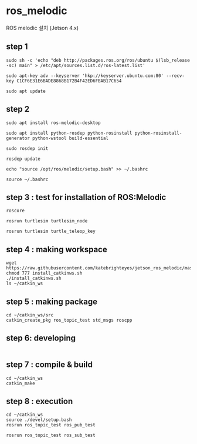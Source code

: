# ros_melodic

ROS melodic 설치 (Jetson 4.x)


## step 1
```
sudo sh -c 'echo "deb http://packages.ros.org/ros/ubuntu $(lsb_release -sc) main" > /etc/apt/sources.list.d/ros-latest.list'

sudo apt-key adv --keyserver 'hkp://keyserver.ubuntu.com:80' --recv-key C1CF6E31E6BADE8868B172B4F42ED6FBAB17C654

sudo apt update
```

## step 2
```
sudo apt install ros-melodic-desktop

sudo apt install python-rosdep python-rosinstall python-rosinstall-generator python-wstool build-essential

sudo rosdep init

rosdep update

echo "source /opt/ros/melodic/setup.bash" >> ~/.bashrc

source ~/.bashrc
```


## step 3 : test for installation of ROS:Melodic
```
roscore
```
```
rosrun turtlesim turtlesim_node
```
```
rosrun turtlesim turtle_teleop_key
```

## step 4 : making workspace
```
wget https://raw.githubusercontent.com/katebrighteyes/jetson_ros_melodic/master/install_catkinws.sh
chmod 777 install_catkinws.sh
./install_catkinws.sh
ls ~/catkin_ws
```

## step 5 : making package 

```
cd ~/catkin_ws/src
catkin_create_pkg ros_topic_test std_msgs roscpp
```

## step 6: developing
```

```

## step 7 : compile & build
```
cd ~/catkin_ws
catkin_make
```

## step 8 : execution
```
cd ~/catkin_ws
source ./devel/setup.bash
rosrun ros_topic_test ros_pub_test
```
```
rosrun ros_topic_test ros_sub_test
```
